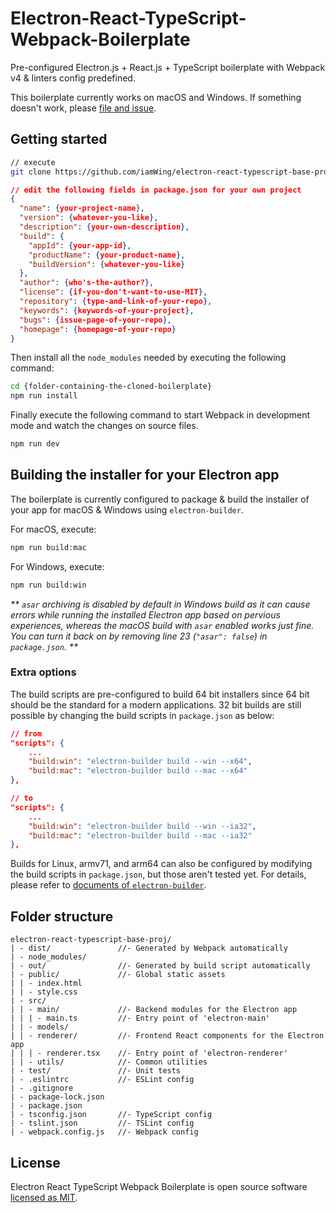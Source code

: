 # Electron-React-TypeScript-Webpack-Boilerplate
Pre-configured Electron.js + React.js + TypeScript boilerplate with 
Webpack v4 & linters config predefined.

This boilerplate currently works on macOS and Windows. If something doesn't 
work, please [file and issue](https://github.com/Devtography/electron-react-typescript-webpack-boilerplate/issues/new).

## Getting started
```bash
// execute
git clone https://github.com/iamWing/electron-react-typescript-base-proj.git
```

```json
// edit the following fields in package.json for your own project
{
  "name": {your-project-name},
  "version": {whatever-you-like},
  "description": {your-own-description},
  "build": {
    "appId": {your-app-id},
    "productName": {your-product-name},
    "buildVersion": {whatever-you-like}
  },
  "author": {who's-the-author?},
  "license": {if-you-don't-want-to-use-MIT},
  "repository": {type-and-link-of-your-repo},
  "keywords": {keywords-of-your-project},
  "bugs": {issue-page-of-your-repo},
  "homepage": {homepage-of-your-repo}
}
```

Then install all the `node_modules` needed by executing the following command:
```bash
cd {folder-containing-the-cloned-boilerplate}
npm run install
```

Finally execute the following command to start Webpack in development mode and 
watch the changes on source files.
```bash
npm run dev
```

## Building the installer for your Electron app
The boilerplate is currently configured to package & build the installer of 
your app for macOS & Windows using `electron-builder`. 

For macOS, execute:
```bash
npm run build:mac
```

For Windows, execute:
```bash
npm run build:win
```
_** `asar` archiving is disabled by default in Windows build as it can cause 
errors while running the installed Electron app based on pervious experiences, 
whereas the macOS build with `asar` enabled works just fine. You can turn it 
back on by removing line 23 (`"asar": false`) in `package.json`. **_

### Extra options
The build scripts are pre-configured to build 64 bit installers since 64 bit 
should be the standard for a modern applications. 32 bit builds are still 
possible by changing the build scripts in `package.json` as below:
```json
// from
"scripts": {
    ...
    "build:win": "electron-builder build --win --x64",
    "build:mac": "electron-builder build --mac --x64"
},

// to
"scripts": {
    ...
    "build:win": "electron-builder build --win --ia32",
    "build:mac": "electron-builder build --mac --ia32"
},
```

Builds for Linux, armv71, and arm64 can also be configured by modifying the 
build scripts in `package.json`, but those aren't tested yet. For details, 
please refer to [documents of `electron-builder`](https://www.electron.build/cli).

## Folder structure
```
electron-react-typescript-base-proj/
| - dist/               //- Generated by Webpack automatically
| - node_modules/
| - out/                //- Generated by build script automatically
| - public/             //- Global static assets
| | - index.html
| | - style.css
| - src/
| | - main/             //- Backend modules for the Electron app
| | | - main.ts         //- Entry point of 'electron-main'
| | - models/
| | - renderer/         //- Frontend React components for the Electron app
| | | - renderer.tsx    //- Entry point of 'electron-renderer'
| | - utils/            //- Common utilities
| - test/               //- Unit tests
| - .eslintrc           //- ESLint config
| - .gitignore
| - package-lock.json
| - package.json
| - tsconfig.json       //- TypeScript config
| - tslint.json         //- TSLint config
| - webpack.config.js   //- Webpack config
```

## License
Electron React TypeScript Webpack Boilerplate is open source software 
[licensed as MIT](LICENSE).
